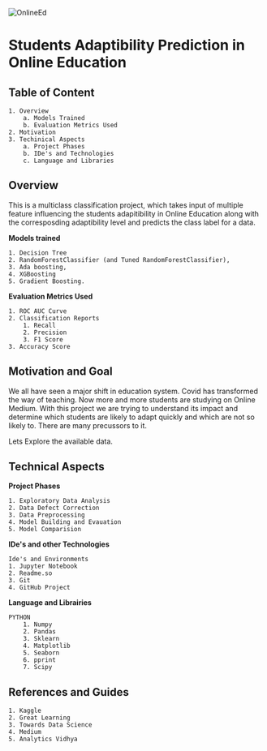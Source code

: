 ![OnlineEd](https://media1.giphy.com/media/VG294aYN1FbRyhtrz3/giphy.gif?cid=ecf05e47ct0tee11g8zyjfzy0urk2l8bfpiudbfwqw21kg5l&rid=giphy.gif&ct=g)
# Students Adaptibility Prediction in Online Education



## Table of Content
    1. Overview
        a. Models Trained
        b. Evaluation Metrics Used
    2. Motivation
    3. Techinical Aspects
        a. Project Phases
        b. IDe's and Technologies
        c. Language and Libraries



## Overview
This is a multiclass classification project, which takes input of multiple feature influencing the students adapitibility in Online Education along with the corresposding adaptibility level and predicts the class label for a data.

**Models trained**

    1. Decision Tree
    2. RandomForestClassifier (and Tuned RandomForestClassifier), 
    3. Ada boosting, 
    4. XGBoosting
    5. Gradient Boosting.

**Evaluation Metrics Used**
    
    1. ROC AUC Curve
    2. Classification Reports
        1. Recall
        2. Precision
        3. F1 Score
    3. Accuracy Score


## Motivation and Goal

We all have seen a major shift in education system. Covid has transformed the way of teaching. Now more and more students are studying on Online Medium. With this project we are trying to understand its impact and determine which students are likely to adapt quickly and which are not so likely to.
There are many precussors to it. 

Lets Explore the available data.


## Technical Aspects

**Project Phases**

    1. Exploratory Data Analysis
    2. Data Defect Correction
    3. Data Preprocessing
    4. Model Building and Evauation
    5. Model Comparision

**IDe's and other Technologies**

    Ide's and Environments
    1. Jupyter Notebook
    2. Readme.so
    3. Git
    4. GitHub Project


**Language and Librairies**
    
    PYTHON
        1. Numpy
        2. Pandas
        3. Sklearn
        4. Matplotlib
        5. Seaborn
        6. pprint
        7. Scipy



## References and Guides

    1. Kaggle
    2. Great Learning
    3. Towards Data Science
    4. Medium
    5. Analytics Vidhya 